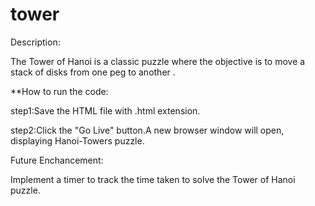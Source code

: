 # tower
Description:

The Tower of Hanoi is a classic puzzle where the objective is to move a stack of disks from one peg to another .

**How to run the code:

step1:Save the HTML file with .html extension.

step2:Click the "Go Live" button.A new browser window will open, displaying Hanoi-Towers puzzle.

Future Enchancement:

Implement a timer to track the time taken to solve the Tower of Hanoi puzzle.
